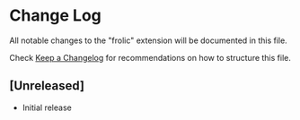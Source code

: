 # Change Log

All notable changes to the "frolic" extension will be documented in this file.

Check [Keep a Changelog](http://keepachangelog.com/) for recommendations on how to structure this file.

## [Unreleased]

- Initial release